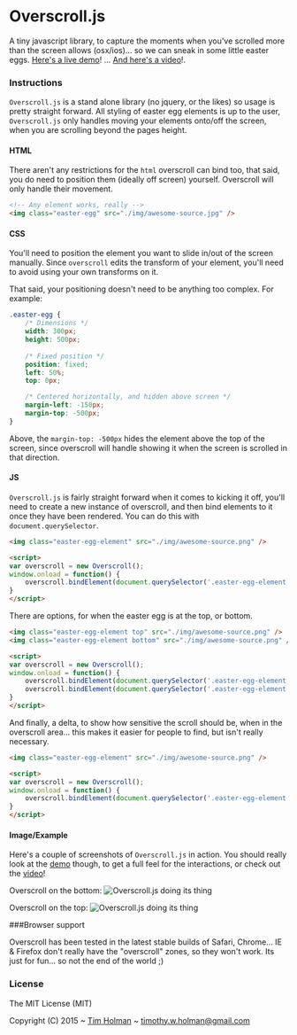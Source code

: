 # Overscroll.js

A tiny javascript library, to capture the moments when you've scrolled more than the screen allows (osx/ios)... so we can sneak in some little easter eggs. [Here's a live demo](http://tholman.com/overscroll)! ... [And here's a video](http://tholman.com/overscroll/video)!.

### Instructions

`Overscroll.js` is a stand alone library (no jquery, or the likes) so usage is pretty straight forward. All styling of easter egg elements is up to the user, `Overscroll.js` only handles moving your elements onto/off the screen, when you are scrolling beyond the pages height.

#### HTML

There aren't any restrictions for the `html` overscroll can bind too, that said, you do need to position them (ideally off screen) yourself. Overscroll will only handle their movement.

```html
<!-- Any element works, really -->
<img class="easter-egg" src="./img/awesome-source.jpg" />
```

#### CSS
You'll need to position the element you want to slide in/out of the screen manually. Since `overscroll` edits the transform of your element, you'll need to avoid using your own transforms on it.

That said, your positioning doesn't need to be anything too complex. For example:

```css
.easter-egg {
	/* Dimensions */
	width: 300px;
	height: 500px;
	
	/* Fixed position */
	position: fixed;
	left: 50%;
	top: 0px;

	/* Centered horizontally, and hidden above screen */
	margin-left: -150px;
	margin-top: -500px;
}
```

Above, the `margin-top: -500px` hides the element above the top of the screen, since overscroll will handle showing it when the screen is scrolled in that direction.

#### JS

`Overscroll.js` is fairly straight forward when it comes to kicking it off, you'll need to create a new instance of overscroll, and then bind elements to it once they have been rendered. You can do this with `document.querySelector`.

```html
<img class="easter-egg-element" src="./img/awesome-source.png" />

<script>
var overscroll = new Overscroll();
window.onload = function() {
	overscroll.bindElement(document.querySelector('.easter-egg-element'));
}
</script>
```

There are options, for when the easter egg is at the top, or bottom.

```html
<img class="easter-egg-element top" src="./img/awesome-source.png" />
<img class="easter-egg-element bottom" src="./img/awesome-source.png" />

<script>
var overscroll = new Overscroll();
window.onload = function() {
	overscroll.bindElement(document.querySelector('.easter-egg-element.top'), 'top');
	overscroll.bindElement(document.querySelector('.easter-egg-element.bottom'), 'bottom');
}
</script>
```

And finally, a delta, to show how sensitive the scroll should be, when in the overscroll area... this makes it easier for people to find, but isn't really necessary.

```html
<img class="easter-egg-element" src="./img/awesome-source.png" />

<script>
var overscroll = new Overscroll();
window.onload = function() {
	overscroll.bindElement(document.querySelector('.easter-egg-element'), 'top', 2);
}
</script>
```

#### Image/Example

Here's a couple of screenshots of `Overscroll.js` in action. You should really look at the [demo](http://tholman.com/overscroll) though, to get a full feel for the interactions, or check out the [video](http://tholman.com/overscroll/video)!

Overscroll on the bottom:
![Overscroll.js doing its thing](http://i.imgur.com/PSvRl9Z.png "Overscroll Bottom")

Overscroll on the top:
![Overscroll.js doing its thing](http://i.imgur.com/sHmWDsR.png "Overscroll Top")

###Browser support

Overscroll has been tested in the latest stable builds of Safari, Chrome... IE & Firefox don't really have the "overscroll" zones, so they won't work. Its just for fun... so not the end of the world ;)

### License

The MIT License (MIT)

Copyright (C) 2015 ~ [Tim Holman](http://tholman.com) ~ timothy.w.holman@gmail.com
